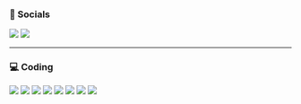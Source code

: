### 🤝 Socials
<a href="https://discord.com/users/168427950230732801"><img src="https://img.shields.io/badge/discord-blue?style=for-the-badge&logo=discord&logoColor=ffffff"/></a>
<a href="https://www.figma.com/@stiantha"><img src="https://img.shields.io/badge/figma-purple?style=for-the-badge&logo=figma&logoColor=ffffff"/></a>
<hr>

### 💻 Coding

<img src="https://img.shields.io/badge/HTML-FF8C00?style=for-the-badge&logo=HTML5&logoColor=ffffff"/> <img src="https://img.shields.io/badge/css-1E90FF?style=for-the-badge&logo=css3&logoColor=ffffff"/> <img src="https://img.shields.io/badge/bootstrap-8A2BE2?style=for-the-badge&logo=bootstrap&logoColor=ffffff"/> <img src="https://img.shields.io/badge/tailwind css-24294d?style=for-the-badge&logo=tailwind css&logoColor=DarkCyan"/> <img src="https://img.shields.io/badge/javascript-FFD700?style=for-the-badge&logo=javascript&logoColor=A0522D"/> <img src="https://img.shields.io/badge/react-454545?style=for-the-badge&logo=react&logoColor=40E0D0"/> <img src="https://img.shields.io/badge/sass-DA70D6?style=for-the-badge&logo=sass&logoColor=ffffff"/> <img src="https://img.shields.io/badge/git-tomato?style=for-the-badge&logo=git&logoColor=ffffff"/>
<!--
**beharus/beharus** is a ✨ _special_ ✨ repository because its `README.md` (this file) appears on your GitHub profile.

Here are some ideas to get you started:

- 🔭 I’m currently working on ...
- 🌱 I’m currently learning ...
- 👯 I’m looking to collaborate on ...
- 🤔 I’m looking for help with ...
- 💬 Ask me about ...
- 📫 How to reach me: ...
- 😄 Pronouns: ...
- ⚡ Fun fact: ...
-->
